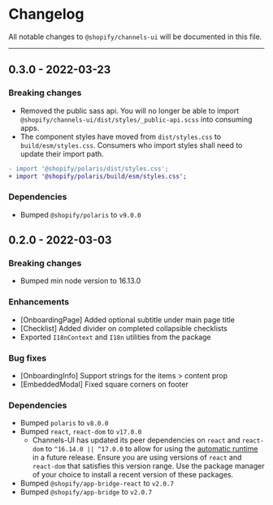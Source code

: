 # Changelog

All notable changes to `@shopify/channels-ui` will be documented in this file.

---

## 0.3.0 - 2022-03-23

### Breaking changes

- Removed the public sass api. You will no longer be able to import `@shopify/channels-ui/dist/styles/_public-api.scss` into consuming apps.
- The component styles have moved from `dist/styles.css` to `build/esm/styles.css`. Consumers who import styles shall need to update their import path. 

```diff
- import '@shopify/polaris/dist/styles.css';
+ import '@shopify/polaris/build/esm/styles.css';
```

### Dependencies

- Bumped `@shopify/polaris` to `v9.0.0`

## 0.2.0 - 2022-03-03

### Breaking changes

- Bumped min node version to 16.13.0

### Enhancements

- [OnboardingPage] Added optional subtitle under main page title
- [Checklist] Added divider on completed collapsible checklists
- Exported `I18nContext` and `I18n` utilities from the package

### Bug fixes

- [OnboardingInfo] Support strings for the items > content prop 
- [EmbeddedModal] Fixed square corners on footer

### Dependencies

- Bumped `polaris` to `v8.0.0`
- Bumped `react`, `react-dom` to `v17.0.0`
  - Channels-UI has updated its peer dependencies on `react` and `react-dom` to `^16.14.0 || ^17.0.0` to allow for using the [automatic runtime](https://reactjs.org/blog/2020/09/22/introducing-the-new-jsx-transform.html) in a future release. Ensure you are using versions of `react` and `react-dom` that satisfies this version range. Use the package manager of your choice to install a recent version of these packages.
- Bumped `@shopify/app-bridge-react` to `v2.0.7`
- Bumped `@shopify/app-bridge` to `v2.0.7`